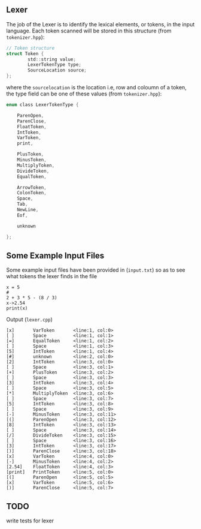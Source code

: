 
## Lexer

The job of the Lexer is to identify the lexical elements, or tokens, in the input language.
Each token scanned will be stored in this structure
(from `tokenizer.hpp`):

```c
// Token structure
struct Token {
        std::string value;
        LexerTokenType type;
        SourceLocation source;
};
```
where the `sourcelocation` is the location i.e, row and coloumn of a token, the type field can be one of these values (from `tokenizer.hpp`):

```c
enum class LexerTokenType {

    ParenOpen,
    ParenClose,
    FloatToken,
    IntToken,
    VarToken,
    print,

    PlusToken,
    MinusToken,
    MultiplyToken,
    DivideToken,
    EqualToken,

    ArrowToken,
    ColonToken,
    Space,
    Tab,
    NewLine,
    Eof,

    unknown

};
```


## Some Example Input Files

Some example input files have been provided in (`input.txt`) so as to see what tokens
the lexer finds in the file

```
x = 5
#
2 + 3 * 5 - (8 / 3)
x->2.54
print(x)
```

Output (`lexer.cpp`) 

```
[x]       VarToken       <line:1, col:0>
[ ]       Space          <line:1, col:1>
[=]       EqualToken     <line:1, col:2>
[ ]       Space          <line:1, col:3>
[5]       IntToken       <line:1, col:4>
[#]       unknown        <line:2, col:0>
[2]       IntToken       <line:3, col:0>
[ ]       Space          <line:3, col:1>
[+]       PlusToken      <line:3, col:2>
[ ]       Space          <line:3, col:3>
[3]       IntToken       <line:3, col:4>
[ ]       Space          <line:3, col:5>
[*]       MultiplyToken  <line:3, col:6>
[ ]       Space          <line:3, col:7>
[5]       IntToken       <line:3, col:8>
[ ]       Space          <line:3, col:9>
[-]       MinusToken     <line:3, col:11>
[(]       ParenOpen      <line:3, col:12>
[8]       IntToken       <line:3, col:13>
[ ]       Space          <line:3, col:14>
[/]       DivideToken    <line:3, col:15>
[ ]       Space          <line:3, col:16>
[3]       IntToken       <line:3, col:17>
[)]       ParenClose     <line:3, col:18>
[x]       VarToken       <line:4, col:0>
[-]       MinusToken     <line:4, col:2>
[2.54]    FloatToken     <line:4, col:3>
[print]   PrintToken     <line:5, col:0>
[(]       ParenOpen      <line:5, col:5>
[x]       VarToken       <line:5, col:6>
[)]       ParenClose     <line:5, col:7>

```

## TODO
write tests for lexer
